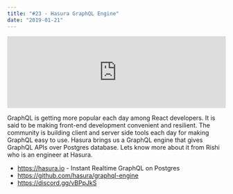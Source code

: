 ```yaml
---
title: "#23 - Hasura GraphQL Engine"
date: "2019-01-21"
---
```


<iframe width="100%" height="166" scrolling="no" frameborder="no" allow="autoplay" src="https://w.soundcloud.com/player/?url=https%3A//api.soundcloud.com/tracks/562327446&color=%23ff5500&auto_play=false&hide_related=false&show_comments=true&show_user=true&show_reposts=false&show_teaser=true"></iframe>

GraphQL is getting more popular each day among React developers. It is said to be making front-end development convenient and resilient. The community is building client and server side tools each day for making GraphQL easy to use. Hasura brings us a GraphQL engine that gives GraphQL APIs over Postgres database. Lets know more about it from Rishi who is an engineer at Hasura.

- https://hasura.io - Instant Realtime GraphQL on Postgres
- https://github.com/hasura/graphql-engine
- https://discord.gg/vBPpJkS
